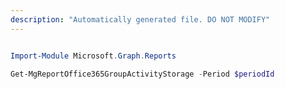 ```yaml
---
description: "Automatically generated file. DO NOT MODIFY"
---
```


```powershell

Import-Module Microsoft.Graph.Reports

Get-MgReportOffice365GroupActivityStorage -Period $periodId 

```